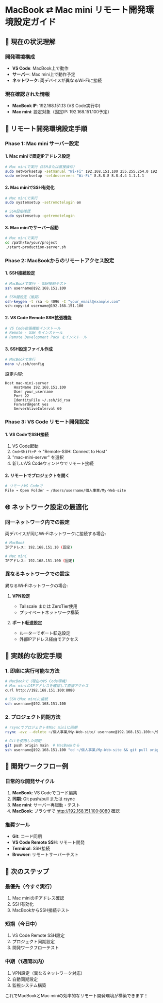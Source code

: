 # MacBook ⇄ Mac mini リモート開発環境設定ガイド

## 🔄 現在の状況理解

### 開発環境構成
- **VS Code**: MacBook上で動作
- **サーバー**: Mac mini上で動作予定
- **ネットワーク**: 両デバイスが異なるWi-Fiに接続

### 現在確認された情報
- **MacBook IP**: 192.168.151.13 (VS Code実行中)
- **Mac mini**: 設定対象（固定IP: 192.168.151.100予定）

## 🎯 リモート開発環境設定手順

### Phase 1: Mac mini サーバー設定

#### 1. Mac miniで固定IPアドレス設定
```bash
# Mac miniで実行（SSHまたは直接操作）
sudo networksetup -setmanual "Wi-Fi" 192.168.151.100 255.255.254.0 192.168.150.1
sudo networksetup -setdnsservers "Wi-Fi" 8.8.8.8 8.8.4.4 1.1.1.1
```

#### 2. Mac miniでSSH有効化
```bash
# Mac miniで実行
sudo systemsetup -setremotelogin on

# SSH設定確認
sudo systemsetup -getremotelogin
```

#### 3. Mac miniでサーバー起動
```bash
# Mac miniで実行
cd /path/to/your/project
./start-production-server.sh
```

### Phase 2: MacBookからのリモートアクセス設定

#### 1. SSH接続設定
```bash
# MacBookで実行 - SSH接続テスト
ssh username@192.168.151.100

# SSH鍵設定（推奨）
ssh-keygen -t rsa -b 4096 -C "your_email@example.com"
ssh-copy-id username@192.168.151.100
```

#### 2. VS Code Remote SSH拡張機能
```bash
# VS Code拡張機能インストール
# Remote - SSH をインストール
# Remote Development Pack をインストール
```

#### 3. SSH設定ファイル作成
```bash
# MacBookで実行
nano ~/.ssh/config
```

設定内容:
```
Host mac-mini-server
    HostName 192.168.151.100
    User your_username
    Port 22
    IdentityFile ~/.ssh/id_rsa
    ForwardAgent yes
    ServerAliveInterval 60
```

### Phase 3: VS Code リモート開発設定

#### 1. VS CodeでSSH接続
1. VS Code起動
2. `Cmd+Shift+P` → "Remote-SSH: Connect to Host"
3. "mac-mini-server" を選択
4. 新しいVS Codeウィンドウでリモート接続

#### 2. リモートでプロジェクトを開く
```bash
# リモートVS Codeで
File → Open Folder → /Users/username/個人事業/My-Web-site
```

## 🌐 ネットワーク設定の最適化

### 同一ネットワーク内での設定
両デバイスが同じWi-Fiネットワークに接続する場合:

```bash
# MacBook
IPアドレス: 192.168.151.10 (固定)

# Mac mini  
IPアドレス: 192.168.151.100 (固定)
```

### 異なるネットワークでの設定
異なるWi-Fiネットワークの場合:

1. **VPN設定**
   - Tailscale または ZeroTier使用
   - プライベートネットワーク構築

2. **ポート転送設定**
   - ルーターでポート転送設定
   - 外部IPアドレス経由でアクセス

## 🔧 実践的な設定手順

### 1. 即座に実行可能な方法
```bash
# MacBookで（現在のVS Code環境）
# Mac miniのIPアドレスを確認して直接アクセス
curl http://192.168.151.100:8080

# SSHでMac miniに接続
ssh username@192.168.151.100
```

### 2. プロジェクト同期方法
```bash
# rsyncでプロジェクトをMac miniに同期
rsync -avz --delete ~/個人事業/My-Web-site/ username@192.168.151.100:~/個人事業/My-Web-site/

# Gitを使用した同期
git push origin main  # MacBookから
ssh username@192.168.151.100 "cd ~/個人事業/My-Web-site && git pull origin main"
```

## 📱 開発ワークフロー例

### 日常的な開発サイクル
1. **MacBook**: VS Codeでコード編集
2. **同期**: Git push/pull または rsync
3. **Mac mini**: サーバー再起動・テスト
4. **MacBook**: ブラウザで http://192.168.151.100:8080 確認

### 推奨ツール
- **Git**: コード同期
- **VS Code Remote SSH**: リモート開発
- **Terminal**: SSH接続
- **Browser**: リモートサーバーテスト

## 🎯 次のステップ

### 最優先（今すぐ実行）
1. Mac miniのIPアドレス確認
2. SSH有効化
3. MacBookからSSH接続テスト

### 短期（今日中）
1. VS Code Remote SSH設定
2. プロジェクト同期設定
3. 開発ワークフローテスト

### 中期（1週間以内）
1. VPN設定（異なるネットワーク対応）
2. 自動同期設定
3. 監視システム構築

これでMacBookとMac miniの効率的なリモート開発環境が構築できます！
